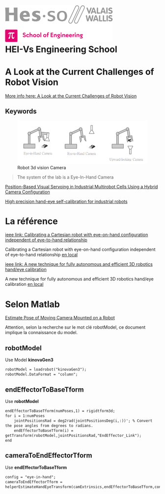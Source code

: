 <h1 align="left">
  <br>
  <img src="./img/hei-en.png" alt="HEI-Vs Logo" width="350">
  <br>
  HEI-Vs Engineering School
  <br>
</h1>

# A Look at the Current Challenges of Robot Vision

[More info here: A Look at the Current Challenges of Robot Vision](https://www.tm-robot.com/en/a-look-at-the-current-challenges-of-robot-vision/)

## Keywords

<figure>
    <img src="./img/robot-3d-vision-camera.png"
         alt="Image lost: robot-3d-vision-camera.png">
    <figcaption>Robot 3d vision Camera</figcaption>
</figure>

> The system of the lab is a Eye-In-Hand Camera


[Position-Based Visual Servoing in Industrial Multirobot Cells Using a Hybrid Camera Configuration](https://www.researchgate.net/figure/Eye-in-hand-eye-to-hand-cameras_fig3_3450392)

[High precision hand-eye self-calibration for industrial robots](https://www.semanticscholar.org/paper/High-precision-hand-eye-self-calibration-for-robots-Lee-Kim/df8ab32cf1ec943b9bcd4cd2939c237a5211d56f)

# La référence
[ieee link: Calibrating a Cartesian robot with eye-on-hand configuration independent of eye-to-hand relationship](https://ieeexplore.ieee.org/document/35495)

Calibrating a Cartesian robot with eye-on-hand configuration independent of eye-to-hand relationship [en local](Calibrating_a_Cartesian_robot_with_eye-on-hand_configuration_independent_of_eye-to-hand_relationship.pdf)

[ieee link: A new technique for fully autonomous and efficient 3D robotics hand/eye calibration](https://ieeexplore.ieee.org/document/34770)

A new technique for fully autonomous and efficient 3D robotics hand/eye calibration [en local](./A_new_technique_for_fully_autonomous_and_efficient_3D_robotics_hand_eye_calibration.pdf)

# Selon Matlab
[Estimate Pose of Moving Camera Mounted on a Robot](https://ch.mathworks.com/help/vision/ug/estimate-pose-of-moving-camera-mounted-on-a-robot.html)

Attention, selon la recherche sur le mot clé robotModel, ce document implique la connaissance du model.

## robotModel
Use Model **kinovaGen3**
```
robotModel = loadrobot("kinovaGen3");
robotModel.DataFormat = "column";
```

## endEffectorToBaseTform
Use **robotModel**
```
endEffectorToBaseTform(numPoses,1) = rigidtform3d; 
for i = 1:numPoses   
    jointPositionsRad = deg2rad(jointPositionsDeg(i,:))'; % Convert the pose angles from degrees to radians.
    endEffectorToBaseTform(i) = getTransform(robotModel,jointPositionsRad,"EndEffector_Link");
end
```

## cameraToEndEffectorTform
Use **endEffectorToBaseTform**
```
config = "eye-in-hand";
cameraToEndEffectorTform = helperEstimateHandEyeTransform(camExtrinsics,endEffectorToBaseTform,config)
```